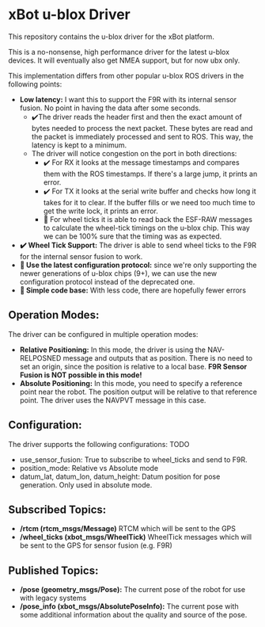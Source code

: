 # xBot u-blox Driver
This repository contains the u-blox driver for the xBot platform.

This is a no-nonsense, high performance driver for the latest u-blox devices. It will eventually also get NMEA support, but for now ubx only.

This implementation differs from other popular u-blox ROS drivers in the following points:
- **Low latency:** I want this to support the F9R with its internal sensor fusion. No point in having the data after some seconds. 
  - :heavy_check_mark:The driver reads the header first and then the exact amount of bytes needed to process the next packet. These bytes are read and the packet is immediately processed and sent to ROS. This way, the latency is kept to a minimum.
  - The driver will notice congestion on the port in both directions:
    - :heavy_check_mark: For RX it looks at the message timestamps and compares them with the ROS timestamps. If there's a large jump, it prints an error.
    - :heavy_check_mark: For TX it looks at the serial write buffer and checks how long it takes for it to clear. If the buffer fills or we need too much time to get the write lock, it prints an error.
    - :wrench: For wheel ticks it is able to read back the ESF-RAW messages to calculate the wheel-tick timings on the u-blox chip. This way we can be 100% sure that the timing was as expected.
- **:heavy_check_mark: Wheel Tick Support:** The driver is able to send wheel ticks to the F9R for the internal sensor fusion to work.
- **:wrench: Use the latest configuration protocol:** since we're only supporting the newer generations of u-blox chips (9+), we can use the new configuration protocol instead of the deprecated one.
- **:wrench: Simple code base:** With less code, there are hopefully fewer errors


## Operation Modes:
The driver can be configured in multiple operation modes:
- **Relative Positioning:** In this mode, the driver is using the NAV-RELPOSNED message and outputs that as position. There is no need to set an origin, since the position is relative to a local base. **F9R Sensor Fusion is NOT possible in this mode!**
- **Absolute Positioning:** In this mode, you need to specify a reference point near the robot. The position output will be relative to that reference point. The driver uses the NAVPVT message in this case.

## Configuration:
The driver supports the following configurations:
TODO
- use_sensor_fusion: True to subscribe to wheel_ticks and send to F9R.
- position_mode: Relative vs Absolute mode
- datum_lat, datum_lon, datum_height: Datum position for pose generation. Only used in absolute mode.

## Subscribed Topics:
- **/rtcm (rtcm_msgs/Message)** RTCM which will be sent to the GPS
- **/wheel_ticks (xbot_msgs/WheelTick)** WheelTick messages which will be sent to the GPS for sensor fusion (e.g. F9R)

## Published Topics:
- **/pose (geometry_msgs/Pose):** The current pose of the robot for use with legacy systems
- **/pose_info (xbot_msgs/AbsolutePoseInfo):** The current pose with some additional information about the quality and source of the pose.

